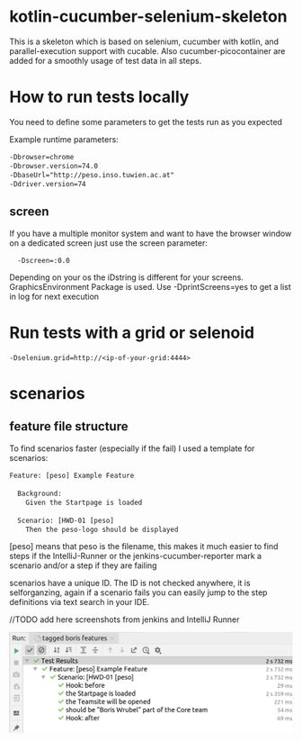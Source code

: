 # kotlin-cucumber-selenium-skeleton

This is a skeleton which is based on selenium, cucumber with kotlin, and parallel-execution support with cucable.
Also cucumber-picocontainer are added for a smoothly usage of test data in all steps.






# How to run tests locally

You need to define some parameters to get the tests run as you expected

Example runtime parameters:

    -Dbrowser=chrome
    -Dbrowser.version=74.0
    -DbaseUrl="http://peso.inso.tuwien.ac.at"
    -Ddriver.version=74
    
## screen

If you have a multiple monitor system and want to have the browser window on a dedicated screen just use the screen parameter: 
      
      -Dscreen=:0.0

Depending on your os the iDstring is different for your screens. GraphicsEnvironment Package is used. Use -DprintScreens=yes to get a list in log for next execution

# Run tests with a grid or selenoid

    -Dselenium.grid=http://<ip-of-your-grid:4444>



# scenarios
## feature file structure
To find scenarios faster (especially if the fail) I used a template for scenarios:

    Feature: [peso] Example Feature

      Background:
        Given the Startpage is loaded

      Scenario: [HWD-01 [peso]
        Then the peso-logo should be displayed
      
      
[peso] means that peso is the filename, this makes it much easier to find steps if the IntelliJ-Runner or the jenkins-cucumber-reporter mark a scenario and/or a step if they are failing

scenarios have a unique ID. The ID is not checked anywhere, it is selforganzing, again if a scenario fails you can easily jump to the step definitions via text search in your IDE.


//TODO add here screenshots from jenkins and IntelliJ Runner

![testresults from IntelliJ](images/testresults_idea.png)
